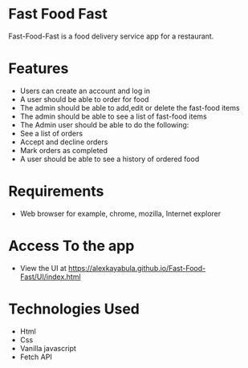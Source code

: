 # Fast Food Fast
Fast-Food-Fast is a food delivery service app for a restaurant.

# Features 

- Users can create an account and log in
- A user should be able to order for food
- The admin should be able to add,edit or delete the fast-food items
- The admin should be able to see a list of fast-food items
- The Admin user should be able to do the following:
- See a list of orders
- Accept and decline orders
- Mark orders as completed
- A user should be able to see a history of ordered food

# Requirements

- Web browser for example, chrome, mozilla, Internet explorer

# Access To the app

- View the UI at https://alexkayabula.github.io/Fast-Food-Fast/UI/index.html

# Technologies Used
- Html
- Css
- Vanilla javascript
- Fetch API